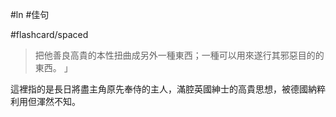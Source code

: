 #ln #佳句

#flashcard/spaced
>把他善良高貴的本性扭曲成另外一種東西；一種可以用來遂行其邪惡目的的東西。 」

這裡指的是長日將盡主角原先奉侍的主人，滿腔英國紳士的高貴思想，被德國納粹利用但渾然不知。 